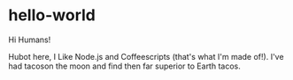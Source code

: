 # hello-world

Hi Humans!

Hubot here, I Like Node.js and Coffeescripts (that's what I'm made of!).
I've had tacoson the moon and find then far superior to Earth tacos.
